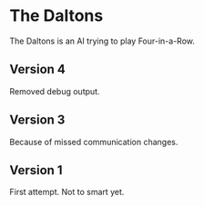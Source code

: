 The Daltons
===========

The Daltons is an AI trying to play Four-in-a-Row.

Version 4
---------
Removed debug output.

Version 3
---------
Because of missed communication changes.

Version 1
---------
First attempt. Not to smart yet.